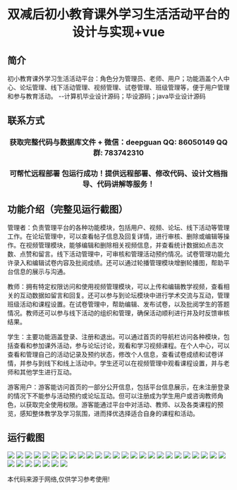 <p><h1 align="center">双减后初小教育课外学习生活活动平台的设计与实现+vue</h1></p>

## 简介
初小教育课外学习生活活动平台：角色分为管理员、老师、用户；功能涵盖个人中心、论坛管理、线下活动管理、视频管理、试卷管理、班级管理等，便于用户管理和参与教育活动。    --计算机毕业设计源码；毕设源码；java毕业设计源码


## 联系方式
<p><h3 align="center">获取完整代码与数据库文件 + 微信：deepguan QQ: 86050149 QQ群: 783742310</h3></p>
<p><h3 align="center">可帮忙远程部署 包运行成功！提供远程部署、修改代码、设计文档指导、代码讲解等服务！</h3></p>

## 功能介绍（完整见运行截图）
管理者：负责管理平台的各种功能模块，包括用户、视频、论坛、线下活动等管理工作。在论坛管理中，可以查看帖子信息及回复详情，进行审核、删除或编辑等操作。在视频管理模块，能够编辑和删除相关视频信息，并查看统计数据如点击次数、点赞和留言。线下活动管理中，可审核和管理活动预约情况。试卷管理功能允许录入和编辑试卷内容及批阅成绩。还可以通过轮播管理模块增删轮播图，帮助平台信息的展示与沟通。

教师：拥有特定权限访问和使用视频管理模块，可以上传和编辑教学视频，查看相关的互动数据如留言和回复。还可以参与到论坛模块中进行学术交流与互动，管理班级活动和课程设置。在试卷管理中，帮助编辑、发布试卷，以及批阅学生的答题情况。教师还可以参与线下活动的组织和管理，确保活动顺利进行并及时反馈审核结果。

学生：主要功能涵盖登录、注册和退出。可以通过首页的导航栏访问各种模块，包括查看和参加课外活动，参与论坛讨论，观看和学习视频课程。在个人中心，可以查看和管理自己的活动记录及预约状态，修改个人信息，查看试卷成绩和试卷详情，并参与到线下和线上活动中。学生还可以在视频管理中观看课程设置，并与老师和其他学生进行互动。

游客用户：游客能访问首页的一部分公开信息，包括平台信息展示，在未注册登录的情况下不能参与活动预约或论坛互动。但可以注册成为学生用户或咨询教师角色，以获取完全使用权限。游客能通过平台中对活动、教师、以及各类课程的预览，感知整体教学及学习氛围，进而择优选择适合自身的课程和活动。


## 运行截图
![](img/001.jpg)
![](img/002.jpg)
![](img/003.jpg)
![](img/004.jpg)
![](img/005.jpg)
![](img/006.jpg)
![](img/007.jpg)
![](img/008.jpg)
![](img/009.jpg)
![](img/010.jpg)
![](img/011.jpg)
![](img/012.jpg)
![](img/013.jpg)
![](img/014.jpg)
![](img/015.jpg)
![](img/016.jpg)
![](img/017.jpg)
![](img/018.jpg)
![](img/019.jpg)
![](img/020.jpg)
![](img/021.jpg)
![](img/022.jpg)
![](img/023.jpg)
![](img/024.jpg)
![](img/025.jpg)
![](img/026.jpg)
![](img/027.jpg)
![](img/028.jpg)
![](img/029.jpg)
![](img/030.jpg)
![](img/031.jpg)
![](img/032.jpg)

<p>本代码来源于网络,仅供学习参考使用!</p>
